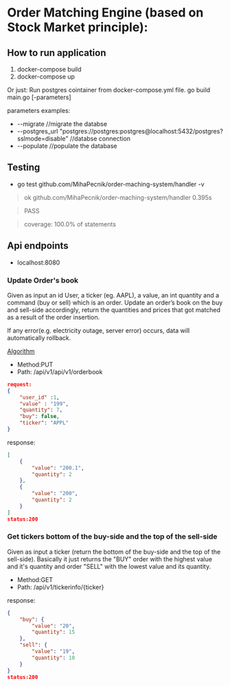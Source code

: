 # Order Matching Engine (based on Stock Market principle):

## How to run application

  1. docker-compose build
  1. docker-compose up
  
  Or just:
  Run postgres cointainer from docker-compose.yml file.
  go build main.go [-parameters]
  
  parameters examples:
   * --migrate //migrate the databse
   * --postgres_url "postgres://postgres:postgres@localhost:5432/postgres?sslmode=disable" //databse connection
   * --populate //populate the database
   
## Testing

*  go test github.com/MihaPecnik/order-maching-system/handler -v
> 
> ok      github.com/MihaPecnik/order-maching-system/handler       0.395s

> PASS

> coverage: 100.0% of statements


## Api endpoints
* localhost:8080
###  Update Order's book
Given as input an id User, a ticker (eg. AAPL), a value, an int quantity and a
command (buy or sell) which is an order. Update an order’s book on the buy
and sell-side accordingly, return the quantities and prices that got matched as
a result of the order insertion.

If any error(e.g. electricity outage, server error) occurs, data will automatically rollback.


[Algorithm](https://www.youtube.com/watch?v=Kl4-VJ2K8Ik)
* Method:PUT 
* Path: /api/v1/api/v1/orderbook
```json
request:
{
    "user_id" :1,
    "value" : "199",
    "quantity": 7,
    "buy": false,
    "ticker": "APPL"
}
```
response:
```json
[
    {
        "value": "200.1",
        "quantity": 2
    },
    {
        "value": "200",
        "quantity": 2
    }
]
status:200
```

###  Get tickers bottom of the buy-side and the top of the sell-side
Given as input a ticker (return the bottom of the buy-side and the top of the
sell-side). Basically it just returns the "BUY" order with the highest value and it's quantity and order "SELL" with the lowest value and its quantity.


* Method:GET 
* Path: /api/v1/tickerinfo/{ticker}

response:
```json
{
    "buy": {
        "value": "20",
        "quantity": 15
    },
    "sell": {
        "value": "19",
        "quantity": 10
    }
}
status:200
```
